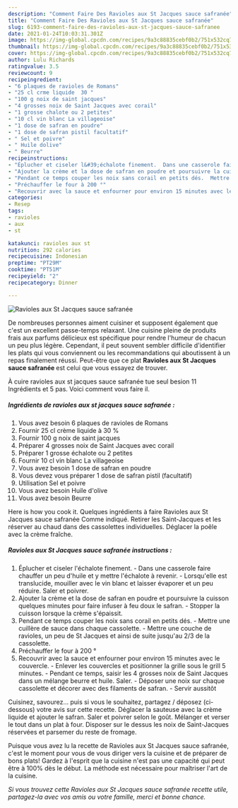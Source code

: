 ```yaml
---
description: "Comment Faire Des Ravioles aux St Jacques sauce safranée"
title: "Comment Faire Des Ravioles aux St Jacques sauce safranée"
slug: 6193-comment-faire-des-ravioles-aux-st-jacques-sauce-safranee
date: 2021-01-24T10:03:31.301Z
image: https://img-global.cpcdn.com/recipes/9a3c88835cebf0b2/751x532cq70/ravioles-aux-st-jacques-sauce-safranee-photo-principale-de-la-recette.jpg
thumbnail: https://img-global.cpcdn.com/recipes/9a3c88835cebf0b2/751x532cq70/ravioles-aux-st-jacques-sauce-safranee-photo-principale-de-la-recette.jpg
cover: https://img-global.cpcdn.com/recipes/9a3c88835cebf0b2/751x532cq70/ravioles-aux-st-jacques-sauce-safranee-photo-principale-de-la-recette.jpg
author: Lulu Richards
ratingvalue: 3.5
reviewcount: 9
recipeingredient:
- "6 plaques de ravioles de Romans"
- "25 cl crme liquide  30 "
- "100 g noix de saint jacques"
- "4 grosses noix de Saint Jacques avec corail"
- "1 grosse chalote ou 2 petites"
- "10 cl vin blanc La villageoise"
- "1 dose de safran en poudre"
- "1 dose de safran pistil facultatif"
- " Sel et poivre"
- " Huile dolive"
- " Beurre"
recipeinstructions:
- "Éplucher et ciseler l&#39;échalote finement.  Dans une casserole faire chauffer un peu d&#39;huile et y mettre l&#39;échalote à revenir.  Lorsqu&#39;elle est translucide, mouiller avec le vin blanc et laisser évaporer et un peu réduire. Saler et poivrer."
- "Ajouter la crème et la dose de safran en poudre et poursuivre la cuisson quelques minutes pour faire infuser à feu doux le safran.  Stopper la cuisson lorsque la crème s&#39;épaissit."
- "Pendant ce temps couper les noix sans corail en petits dés.  Mettre une cuillère de sauce dans chaque cassolette. Mettre une couche de ravioles, un peu de St Jacques et ainsi de suite jusqu&#39;au 2/3 de la cassolette."
- "Préchauffer le four à 200 °"
- "Recouvrir avec la sauce et enfourner pour environ 15 minutes avec le couvercle.  Enlever les couvercles et positionner la grille sous le grill 5 minutes.  Pendant ce temps, saisir les 4 grosses noix de Saint Jacques dans un mélange beurre et huile. Saler. Déposer une noix sur chaque cassolette et décorer avec des filaments de safran. Servir aussitôt"
categories:
- Resep
tags:
- ravioles
- aux
- st

katakunci: ravioles aux st 
nutrition: 292 calories
recipecuisine: Indonesian
preptime: "PT29M"
cooktime: "PT51M"
recipeyield: "2"
recipecategory: Dinner

---
```



![Ravioles aux St Jacques sauce safranée](https://img-global.cpcdn.com/recipes/9a3c88835cebf0b2/751x532cq70/ravioles-aux-st-jacques-sauce-safranee-photo-principale-de-la-recette.jpg)

De nombreuses personnes aiment cuisiner et supposent également que c'est un excellent passe-temps relaxant. Une cuisine pleine de produits frais aux parfums délicieux est spécifique pour rendre l'humeur de chacun un peu plus légère. Cependant, il peut souvent sembler difficile d'identifier les plats qui vous conviennent ou les recommandations qui aboutissent à un repas finalement réussi. Peut-être que ce plat <strong> Ravioles aux St Jacques sauce safranée </strong> est celui que vous essayez de trouver.

<!--inarticleads1-->

À cuire ravioles aux st jacques sauce safranée tue seul besion 11 Ingrédients et 5 pas. Voici comment vous faire il.

##### Ingrédients de ravioles aux st jacques sauce safranée :

1. Vous avez besoin 6 plaques de ravioles de Romans
1. Fournir 25 cl crème liquide à 30 %
1. Fournir 100 g noix de saint jacques
1. Préparer 4 grosses noix de Saint Jacques avec corail
1. Préparer 1 grosse échalote ou 2 petites
1. Fournir 10 cl vin blanc La villageoise
1. Vous avez besoin 1 dose de safran en poudre
1. Vous devez vous préparer 1 dose de safran pistil (facultatif)
1. Utilisation  Sel et poivre
1. Vous avez besoin  Huile d&#39;olive
1. Vous avez besoin  Beurre


Here is how you cook it. Quelques ingrédients à faire Ravioles aux St Jacques sauce safranée Comme indiqué. Retirer les Saint-Jacques et les réserver au chaud dans des cassolettes individuelles. Déglacer la poêle avec la crème fraîche. 

<!--inarticleads2-->

##### Ravioles aux St Jacques sauce safranée instructions :

1. Éplucher et ciseler l&#39;échalote finement.  - Dans une casserole faire chauffer un peu d&#39;huile et y mettre l&#39;échalote à revenir.  - Lorsqu&#39;elle est translucide, mouiller avec le vin blanc et laisser évaporer et un peu réduire. Saler et poivrer.
1. Ajouter la crème et la dose de safran en poudre et poursuivre la cuisson quelques minutes pour faire infuser à feu doux le safran.  - Stopper la cuisson lorsque la crème s&#39;épaissit.
1. Pendant ce temps couper les noix sans corail en petits dés.  - Mettre une cuillère de sauce dans chaque cassolette. - Mettre une couche de ravioles, un peu de St Jacques et ainsi de suite jusqu&#39;au 2/3 de la cassolette.
1. Préchauffer le four à 200 °
1. Recouvrir avec la sauce et enfourner pour environ 15 minutes avec le couvercle.  - Enlever les couvercles et positionner la grille sous le grill 5 minutes.  - Pendant ce temps, saisir les 4 grosses noix de Saint Jacques dans un mélange beurre et huile. Saler. - Déposer une noix sur chaque cassolette et décorer avec des filaments de safran. - Servir aussitôt


Cuisinez, savourez… puis si vous le souhaitez, partagez / déposez (ci-dessous) votre avis sur cette recette. Déglacer la sauteuse avec la crème liquide et ajouter le safran. Saler et poivrer selon le goût. Mélanger et verser le tout dans un plat à four. Disposer sur le dessus les noix de Saint-Jacques réservées et parsemer du reste de fromage. 

<!--inarticleads1-->

<p>
Puisque vous avez lu la recette de Ravioles aux St Jacques sauce safranée, c'est le moment pour vous de vous diriger vers la cuisine et de préparer de bons plats! Gardez à l'esprit que la cuisine n'est pas une capacité qui peut être à 100% dès le début. La méthode est nécessaire pour maîtriser l'art de la cuisine.
</p>

<p>
<i>Si vous trouvez cette Ravioles aux St Jacques sauce safranée recette utile, partagez-la avec vos amis ou votre famille, merci et bonne chance.</i>
</p>

